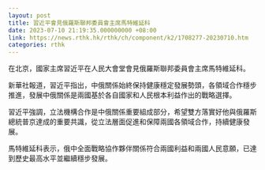 ```yaml
---
layout: post
title: 習近平會見俄羅斯聯邦委員會主席馬特維延科
date: 2023-07-10 21:19:35.000000000 +08:00
link: https://news.rthk.hk/rthk/ch/component/k2/1708277-20230710.htm
categories: rthk
---
```


在北京，國家主席習近平在人民大會堂會見俄羅斯聯邦委員會主席馬特維延科。

新華社報道，習近平指出，中俄關係始終保持健康穩定發展勢頭，各領域合作穩步推進，發展中俄關係是兩國基於各自國家和人民根本利益作出的戰略選擇。

習近平強調，立法機構合作是中俄關係重要組成部分，希望雙方落實好他與俄羅斯總統普京達成的重要共識，從立法層面促進和保障兩國各領域合作，持續健康發展。

馬特維延科表示，俄中全面戰略協作夥伴關係符合兩國利益和兩國人民意願，已達到歷史最高水平並繼續穩步發展。
